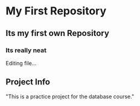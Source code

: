 ﻿# My First Repository

## Its my first own Repository


### Its really neat

Editing file...

## Project Info

"This is a practice project for the database course."